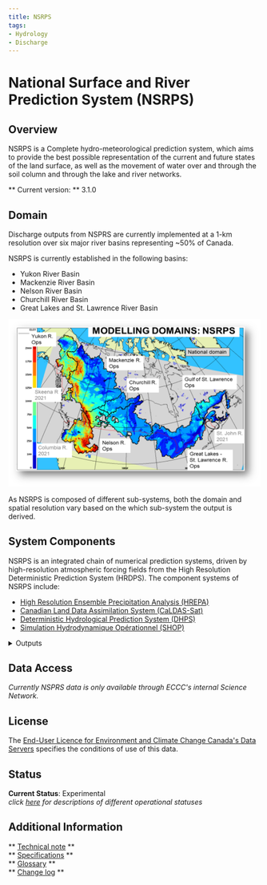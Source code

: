 ```yaml
---
title: NSRPS
tags: 
- Hydrology
- Discharge
---
```



# **National Surface and River Prediction System (NSRPS)**

## **Overview**

<p> NSRPS is a Complete hydro-meteorological prediction system, which aims to provide the best possible representation of the current 
and future states of the land surface, as well as the movement of water over and through the soil column and through the lake and river networks. </P>

<!-- {{ read_csv('docs/products/NSRPS/summary-table/summary.csv') }} -->

** Current version: ** 3.1.0
<br>
<!-- ** Past versions: **

* [1.0](./path/to/old_version.md)
* [2.0](../../license/license.md) -->


## **Domain**

<p>Discharge outputs from NSPRS are currently implemented at a 1-km resolution over six major river basins representing ~50% of Canada.

NSRPS is currently established in the following basins: 
<ul>
<li> Yukon River Basin </li>
<li> Mackenzie River Basin </li>
<li> Nelson River Basin  </li>
<li> Churchill River Basin </li>
<li> Great Lakes and St. Lawrence River Basin </li>
</ul> 
</p>

![alt text](domain-images/NSRPS_domain.png "Title")

 <p> As NSRPS is composed of different sub-systems, both the domain and spatial resolution vary based on the which sub-system the output is derived. </p>
 
## **System Components**
<p> NSRPS is an integrated chain of numerical prediction systems, driven by high-resolution atmospheric forcing fields from the 
High Resolution Deterministic Prediction System (HRDPS). The component systems of NSRPS include: </p>

* [High Resolution Ensemble Precipitation Analysis (HREPA)](./path/to/old_version.md)
* [Canadian Land Data Assimilation System (CaLDAS-Sat)](./path/to/old_version.md)
* [Deterministic Hydrological Prediction System (DHPS)](../../products/DHPS/DHPS-3.1.0.md)
* [Simulation Hydrodynamique Opérationnel (SHOP)](./path/to/old_version.md)

<details>
<summary>Outputs </summary>
NSRPS products are implemented at a 1-km resolution. The current outputs from NSRPS are:
<li> Hourly estimates of discharge </li>
</details>
</p>



## **Data Access**

*Currently NSPRS data is only available through ECCC's internal Science Network.*

## **License**

The [End-User Licence for Environment and Climate Change Canada's Data Servers](../../license/license.md) specifies the conditions of use of this data.


## **Status**

**Current Status**: Experimental
<br>
*click [here](../Status_definitions/status.md) for descriptions of different operational statuses*
 
## **Additional Information**

** [Technical note](documentation/Tech_note_dhps_v310_e_Final_20210915.pdf) **
<br>
** [Specifications](./) **
<br> 
** [Glossary](../../additional_information/glossary/glossary.md ) **
<br>
** [Change log](../Status_definitions/status.md) **